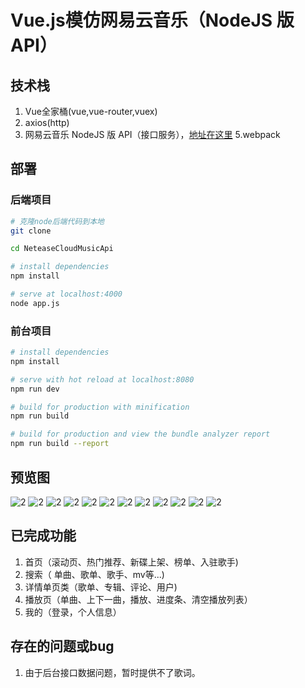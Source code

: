 # Vue.js模仿网易云音乐（NodeJS 版 API）

## 技术栈
1. Vue全家桶(vue,vue-router,vuex)
2. axios(http)
4. 网易云音乐 NodeJS 版 API（接口服务），[地址在这里](https://binaryify.github.io/NeteaseCloudMusicApi/#/?id=neteasecloudmusicapi)
5.webpack


## 部署

### 后端项目

``` bash
# 克隆node后端代码到本地
git clone 

cd NeteaseCloudMusicApi

# install dependencies
npm install 

# serve at localhost:4000
node app.js
```

### 前台项目

``` bash
# install dependencies
npm install

# serve with hot reload at localhost:8080
npm run dev

# build for production with minification
npm run build

# build for production and view the bundle analyzer report
npm run build --report
```

## 预览图
![2](https://github.com/xqqaixuexi/NeteaseCloudMusic/edit/master/image/index.png)
![2](https://github.com/xqqaixuexi/NeteaseCloudMusic/edit/master/image/index_playlist.png)
![2](https://github.com/xqqaixuexi/NeteaseCloudMusic/edit/master/image/index_album.png)
![2](https://github.com/xqqaixuexi/NeteaseCloudMusic/edit/master/image/index_toplist.png)
![2](https://github.com/xqqaixuexi/NeteaseCloudMusic/edit/master/image/playlist.png)
![2](https://github.com/xqqaixuexi/NeteaseCloudMusic/edit/master/image/toplist.png)
![2](https://github.com/xqqaixuexi/NeteaseCloudMusic/edit/master/image/song.png)
![2](https://github.com/xqqaixuexi/NeteaseCloudMusic/edit/master/image/search.png)
![2](https://github.com/xqqaixuexi/NeteaseCloudMusic/edit/master/image/musicPlay.png)
![2](https://github.com/xqqaixuexi/NeteaseCloudMusic/edit/master/image/login.png)
![2](https://github.com/xqqaixuexi/NeteaseCloudMusic/edit/master/image/user.png)
![2](https://github.com/xqqaixuexi/NeteaseCloudMusic/edit/master/image/collectPlaylist.png)

## 已完成功能
1. 首页（滚动页、热门推荐、新碟上架、榜单、入驻歌手)
2. 搜索（ 单曲、歌单、歌手、mv等...)
3. 详情单页类（歌单、专辑、评论、用户)
4. 播放页（单曲、上下一曲，播放、进度条、清空播放列表）
5. 我的（登录，个人信息）



## 存在的问题或bug
1. 由于后台接口数据问题，暂时提供不了歌词。
